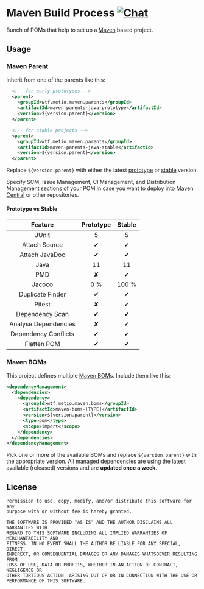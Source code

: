 # Maven Build Process [![Chat](https://img.shields.io/badge/matrix-%23talk.metio:matrix.org-brightgreen.svg?style=social&label=Matrix)](https://matrix.to/#/#talk.metio:matrix.org)

Bunch of POMs that help to set up a [Maven](http://maven.apache.org/) based project.

## Usage

### Maven Parent

Inherit from one of the parents like this:

```xml
  <!-- for early prototypes -->
  <parent>
    <groupId>wtf.metio.maven.parents</groupId>
    <artifactId>maven-parents-java-prototype</artifactId>
    <version>${version.parent}</version>
  </parent>
```

```xml
  <!-- for stable projects -->
  <parent>
    <groupId>wtf.metio.maven.parents</groupId>
    <artifactId>maven-parents-java-stable</artifactId>
    <version>${version.parent}</version>
  </parent>
```

Replace `${version.parent}` with either the latest [prototype](https://search.maven.org/artifact/wtf.metio.maven.parents/maven-parents-java-prototype) or [stable](https://search.maven.org/artifact/wtf.metio.maven.parents/maven-parents-java-stable) version.

Specify SCM, Issue Management, CI Management, and Distribution Management sections of your POM in case you want to deploy into [Maven Central](http://search.maven.org/) or other repositories.

#### Prototype vs Stable

|       Feature        | Prototype | Stable |
|:--------------------:|:---------:|:------:|
|        JUnit         |     5     |   5    |
|    Attach Source     |     ✔     |   ✔    |
|    Attach JavaDoc    |     ✔     |   ✔    |
|         Java         |    11     |   11   |
|         PMD          |     ✘     |   ✔    |
|        Jacoco        |    0 %    | 100 %  |
|   Duplicate Finder   |     ✔     |   ✔    |
|        Pitest        |     ✘     |   ✔    |
|   Dependency Scan    |     ✔     |   ✔    |
| Analyse Dependencies |     ✘     |   ✔    |
| Dependency Conflicts |     ✔     |   ✔    |
|     Flatten POM      |     ✔     |   ✔    |

### Maven BOMs

This project defines multiple [Maven BOM](https://maven.apache.org/guides/introduction/introduction-to-dependency-mechanism.html#importing-dependencies)s. Include them like this:

```xml
<dependencyManagement>
  <dependencies>
    <dependency>
      <groupId>wtf.metio.maven.boms</groupId>
      <artifactId>maven-boms-[TYPE]</artifactId>
      <version>${version.parent}</version>
      <type>pom</type>
      <scope>import</scope>
    </dependency>
  </dependencies>
</dependencyManagement>
```

Pick one or more of the available BOMs and replace `${version.parent}` with the appropriate version. All managed dependencies are using the latest available (released) versions and are **updated once a week**.

## License

```
Permission to use, copy, modify, and/or distribute this software for any
purpose with or without fee is hereby granted.

THE SOFTWARE IS PROVIDED "AS IS" AND THE AUTHOR DISCLAIMS ALL WARRANTIES WITH
REGARD TO THIS SOFTWARE INCLUDING ALL IMPLIED WARRANTIES OF MERCHANTABILITY AND
FITNESS. IN NO EVENT SHALL THE AUTHOR BE LIABLE FOR ANY SPECIAL, DIRECT,
INDIRECT, OR CONSEQUENTIAL DAMAGES OR ANY DAMAGES WHATSOEVER RESULTING FROM
LOSS OF USE, DATA OR PROFITS, WHETHER IN AN ACTION OF CONTRACT, NEGLIGENCE OR
OTHER TORTIOUS ACTION, ARISING OUT OF OR IN CONNECTION WITH THE USE OR
PERFORMANCE OF THIS SOFTWARE.
```
